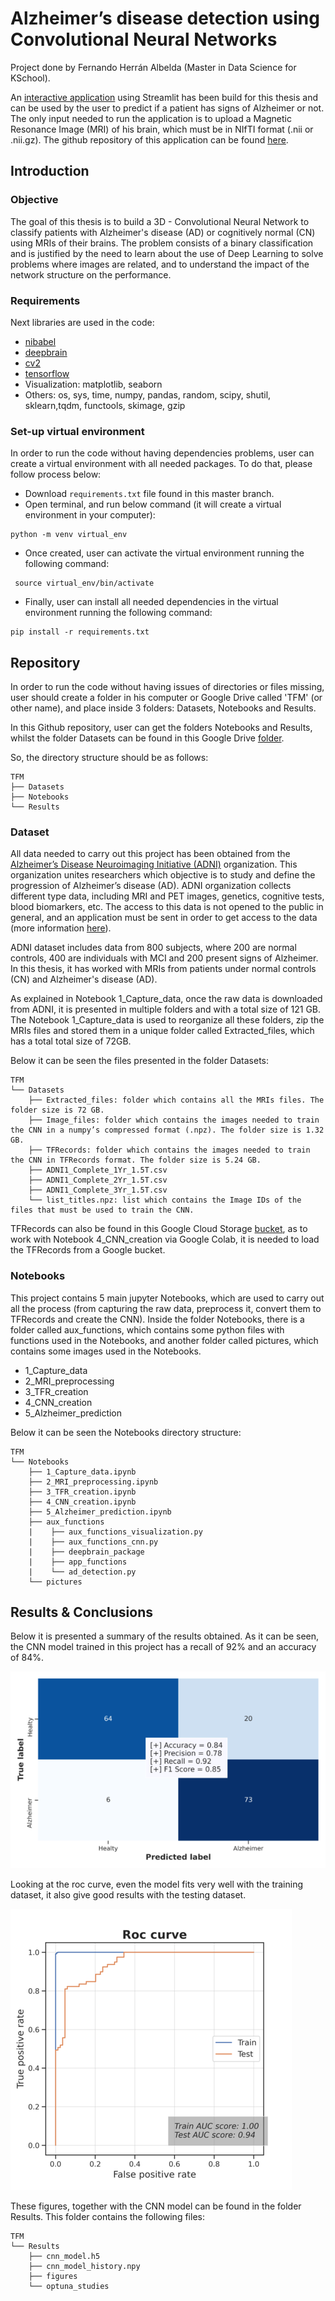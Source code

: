 # Alzheimer’s disease detection using Convolutional Neural Networks
Project done by Fernando Herrán Albelda (Master in Data Science for KSchool). 

An [interactive application](https://alzheimer-detection.herokuapp.com/) using Streamlit has been build for this thesis and can be used by the user to predict if a patient has signs of Alzheimer or not. The only input needed to run the application is to upload a Magnetic Resonance Image (MRI) of his brain, which must be in NIfTI format (.nii or .nii.gz). The github repository of this application can be found [here](https://github.com/fernandoherran/thesis-streamlit-app).

## Introduction

### Objective
The goal of this thesis is to build a 3D - Convolutional Neural Network to classify patients with Alzheimer's disease (AD) or cognitively normal (CN) using MRIs of their brains. The problem consists of a binary classification and is justified by the need to learn about the use of Deep Learning to solve problems where images are related, and to understand the impact of the network structure on the performance.

### Requirements
Next libraries are used in the code:
- [nibabel](https://nipy.org/nibabel/)
- [deepbrain](https://pypi.org/project/deepbrain/)
- [cv2](https://docs.opencv.org/master/d0/de3/tutorial_py_intro.html)
- [tensorflow](https://www.tensorflow.org/tutorials)
- Visualization: matplotlib, seaborn
- Others: os, sys, time, numpy, pandas, random, scipy, shutil, sklearn,tqdm, functools, skimage, gzip

### Set-up virtual environment
In order to run the code without having dependencies problems, user can create a virtual environment with all needed packages. To do that, please follow process below: 
- Download `requirements.txt` file found in this master branch.
- Open terminal, and run below command (it will create a virtual environment in your computer):

```
python -m venv virtual_env
```
- Once created, user can activate the virtual environment running the following command:
```
 source virtual_env/bin/activate
```

- Finally, user can install all needed dependencies in the virtual environment running the following command:
```
pip install -r requirements.txt
```

## Repository

In order to run the code without having issues of directories or files missing, user should create a folder in his computer or Google Drive called 'TFM' (or other name), and place inside 3 folders: Datasets, Notebooks and Results.

In this Github repository, user can get the folders Notebooks and Results, whilst the folder Datasets can be found in this Google Drive [folder](https://drive.google.com/drive/folders/1oNPSc0m6J8Acot32bvU4BDOPVDlgfeut?usp=sharing). 

So, the directory structure should be as follows:

```
TFM
├── Datasets
├── Notebooks
└── Results
```

### Dataset

All data needed to carry out this project has been obtained from the [Alzheimer’s Disease Neuroimaging Initiative (ADNI)](http://adni.loni.usc.edu/about/) organization. This organization unites researchers which objective is to study and define the progression of Alzheimer’s disease (AD). ADNI organization collects different type data, including MRI and PET images, genetics, cognitive tests, blood biomarkers, etc. The access to this data is not opened to the public in general, and an application must be sent in order to get access to the data (more information [here](https://ida.loni.usc.edu/collaboration/access/appLicense.jsp)).

ADNI dataset includes data from 800 subjects, where 200 are normal controls, 400 are individuals with MCI and 200 present signs of Alzheimer. In this thesis, it has worked with MRIs from patients under normal controls (CN) and Alzheimer's disease (AD).

As explained in Notebook 1_Capture_data, once the raw data is downloaded from ADNI, it is presented in multiple folders and with a total size of 121 GB. The Notebook 1_Capture_data is used to reorganize all these folders, zip the MRIs files and stored them in a unique folder called Extracted_files, which has a total total size of 72GB.

Below it can be seen the files presented in the folder Datasets:

```
TFM
└── Datasets
    ├── Extracted_files: folder which contains all the MRIs files. The folder size is 72 GB.
    ├── Image_files: folder which contains the images needed to train the CNN in a numpy’s compressed format (.npz). The folder size is 1.32 GB.
    ├── TFRecords: folder which contains the images needed to train the CNN in TFRecords format. The folder size is 5.24 GB.
    ├── ADNI1_Complete_1Yr_1.5T.csv
    ├── ADNI1_Complete_2Yr_1.5T.csv
    ├── ADNI1_Complete_3Yr_1.5T.csv
    └── list_titles.npz: list which contains the Image IDs of the files that must be used to train the CNN.
```

TFRecords can also be found in this Google Cloud Storage [bucket](https://console.cloud.google.com/storage/browser/tfm-kschool-bucket?project=tfm-kschool&pageState=(%22StorageObjectListTable%22:(%22f%22:%22%255B%255D%22))\&prefix=\&forceOnObjectsSortingFiltering=false), as to work with Notebook 4_CNN_creation via Google Colab, it is needed to load the TFRecords from a Google bucket.

### Notebooks

This project contains 5 main jupyter Notebooks, which are used to carry out all the process (from capturing the raw data, preprocess it, convert them to TFRecords and create the CNN). Inside the folder Notebooks, there is a folder called aux_functions, which contains some python files with functions used in the Notebooks, and another folder called pictures, which contains some images used in the Notebooks.

- 1_Capture_data
- 2_MRI_preprocessing
- 3_TFR_creation
- 4_CNN_creation
- 5_Alzheimer_prediction

Below it can be seen the Notebooks directory structure:

```
TFM
└── Notebooks
    ├── 1_Capture_data.ipynb
    ├── 2_MRI_preprocessing.ipynb
    ├── 3_TFR_creation.ipynb
    ├── 4_CNN_creation.ipynb
    ├── 5_Alzheimer_prediction.ipynb
    ├── aux_functions
    |    ├── aux_functions_visualization.py
    |    ├── aux_functions_cnn.py
    |    ├── deepbrain_package
    |    ├── app_functions
    |    └── ad_detection.py
    └── pictures
```

## Results & Conclusions


Below it is presented a summary of the results obtained. As it can be seen, the CNN model trained in this project has a recall of 92% and an accuracy of 84%.

![alt text](https://github.com/fernandoherran/master-thesis/blob/4ca06d851737e0d65e047c6430bdca1b0b8725cc/Results/figures/test_cm.png)

Looking at the roc curve, even the model fits very well with the training dataset, it also give good results with the testing dataset.

![alt text](https://github.com/fernandoherran/master-thesis/blob/4ca06d851737e0d65e047c6430bdca1b0b8725cc/Results/figures/roc_curve.png)

These figures, together with the CNN model can be found in the folder Results. This folder contains the following files:

```
TFM
└── Results
    ├── cnn_model.h5
    ├── cnn_model_history.npy
    ├── figures
    └── optuna_studies
```
